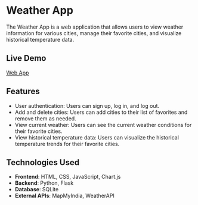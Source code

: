 # Weather App

The Weather App is a web application that allows users to view weather information for various cities, manage their favorite cities, and visualize historical temperature data.


## Live Demo
[Web App](https://abhigyan-c.github.io/weather-app/)

## Features

- User authentication: Users can sign up, log in, and log out.
- Add and delete cities: Users can add cities to their list of favorites and remove them as needed.
- View current weather: Users can see the current weather conditions for their favorite cities.
- View historical temperature data: Users can visualize the historical temperature trends for their favorite cities.

## Technologies Used

- **Frontend**: HTML, CSS, JavaScript, Chart.js
- **Backend**: Python, Flask
- **Database**: SQLite
- **External APIs**: MapMyIndia, WeatherAPI
